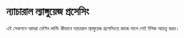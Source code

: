 # ন্যাচারাল ল্যাঙ্গুয়েজ প্রসেসিং

এই সেকশনে আমরা মেশিন লার্নিং কীভাবে ন্যাচারাল ল্যাঙ্গুয়েজ প্রসেসিংয়ে কাজে লাগে সেই টপিক আয়ত্ত্ব করব।

<Disqus />
